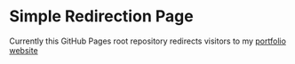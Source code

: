 # Simple Redirection Page

Currently this GitHub Pages root repository redirects visitors to my [portfolio website](https://jasonarong.github.io/UI-UXportfolio/)


